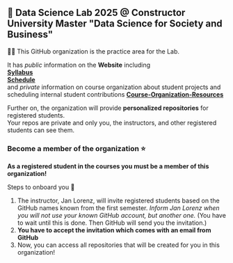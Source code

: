 ## 👋 Data Science Lab 2025 @ Constructor University Master "Data Science for Society and Business"

🙋‍♀️ This GitHub organization is the practice area for the Lab. 

It has *public* information on the **Website** including   
[**Syllabus**](https://cu-s25-msdssb-dsci-01-datasciencelab.github.io/Website/)  
[**Schedule**](https://cu-s25-msdssb-dsci-01-datasciencelab.github.io/Website/schedule.html)  
and *private* information on course organization about student projects and scheduling internal student contributions
[**Course-Organization-Resources**](https://github.com/CU-S25-MSDSSB-DSCI-01-DataScienceLab/Course-Organization-Resources)

Further on, the organization will provide **personalized repositories** for registered students.   
Your repos are private and only you, the instructors, and other registered students can see them. 


### Become a member of the organization ⭐

**As a registered student in the courses you must be a member of this organization!**

Steps to onboard you 👣 

1. The instructor, Jan Lorenz, will invite registered students based on the GitHub names known from the first semester. *Inform Jan Lorenz when you will not use your known GitHub account, but another one.* (You have to wait until this is done. Then GitHub will send you the invitation.)
2. **You have to accept the invitation which comes with an email from GitHub**
3. Now, you can access all repositories that will be created for you in this organization!
